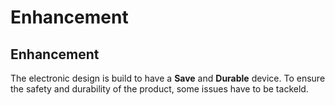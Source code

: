 # Enhancement

## Enhancement

The electronic design is build to have a **Save** and **Durable** device. To ensure the safety and durability of the product, some issues have to be tackeld.   


